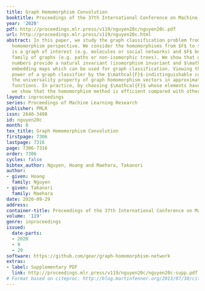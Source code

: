 ```yaml
---
title: Graph Homomorphism Convolution
booktitle: Proceedings of the 37th International Conference on Machine Learning
year: '2020'
pdf: http://proceedings.mlr.press/v119/nguyen20c/nguyen20c.pdf
url: http://proceedings.mlr.press/v119/nguyen20c.html
abstract: In this paper, we study the graph classification problem from the graph
  homomorphism perspective. We consider the homomorphisms from $F$ to $G$, where $G$
  is a graph of interest (e.g. molecules or social networks) and $F$ belongs to some
  family of graphs (e.g. paths or non-isomorphic trees). We show that graph homomorphism
  numbers provide a natural invariant (isomorphism invariant and $\mathcal{F}$-invariant)
  embedding maps which can be used for graph classification. Viewing the expressive
  power of a graph classifier by the $\mathcal{F}$-indistinguishable concept, we prove
  the universality property of graph homomorphism vectors in approximating $\mathcal{F}$-invariant
  functions. In practice, by choosing $\mathcal{F}$ whose elements have bounded tree-width,
  we show that the homomorphism method is efficient compared with other methods.
layout: inproceedings
series: Proceedings of Machine Learning Research
publisher: PMLR
issn: 2640-3498
id: nguyen20c
month: 0
tex_title: Graph Homomorphism Convolution
firstpage: 7306
lastpage: 7316
page: 7306-7316
order: 7306
cycles: false
bibtex_author: Nguyen, Hoang and Maehara, Takanori
author:
- given: Hoang
  family: Nguyen
- given: Takanori
  family: Maehara
date: 2020-09-29
address: 
container-title: Proceedings of the 37th International Conference on Machine Learning
volume: '119'
genre: inproceedings
issued:
  date-parts:
  - 2020
  - 9
  - 29
software: https://github.com/gear/graph-homomorphism-network
extras:
- label: Supplementary PDF
  link: http://proceedings.mlr.press/v119/nguyen20c/nguyen20c-supp.pdf
# Format based on citeproc: http://blog.martinfenner.org/2013/07/30/citeproc-yaml-for-bibliographies/
---
```

